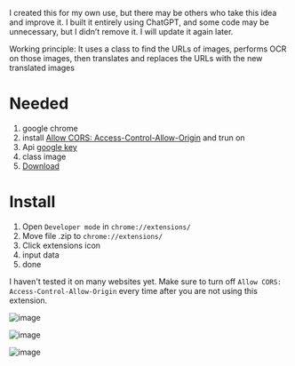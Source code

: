 I created this for my own use, but there may be others who take this idea and improve it. I built it entirely using ChatGPT, and some code may be unnecessary, but I didn’t remove it. I will update it again later.

Working principle: It uses a class to find the URLs of images, performs OCR on those images, then translates and replaces the URLs with the new translated images

# Needed
1. google chrome
2. install [Allow CORS: Access-Control-Allow-Origin](https://chromewebstore.google.com/detail/allow-cors-access-control/lhobafahddgcelffkeicbaginigeejlf) and trun on
3. Api [google key](https://console.cloud.google.com/apis/credentials)
4. class image
5. [Download](https://github.com/Kuju29/Translate-image-manga-In-Page/archive/refs/heads/main.zip)

# Install
1. Open `Developer mode` in `chrome://extensions/`
2. Move file .zip to `chrome://extensions/`
3. Click extensions icon
4. input data
5. done

I haven't tested it on many websites yet.
Make sure to turn off `Allow CORS: Access-Control-Allow-Origin` every time after you are not using this extension.

![image](https://github.com/user-attachments/assets/4ebf4695-694e-4825-a23d-83d36c844e59)

![image](https://github.com/user-attachments/assets/4cfb75d3-30b6-42cc-8535-b66062b9cf92)

![image](https://github.com/user-attachments/assets/3d3616a1-7363-473e-9299-598aabd776c0)

